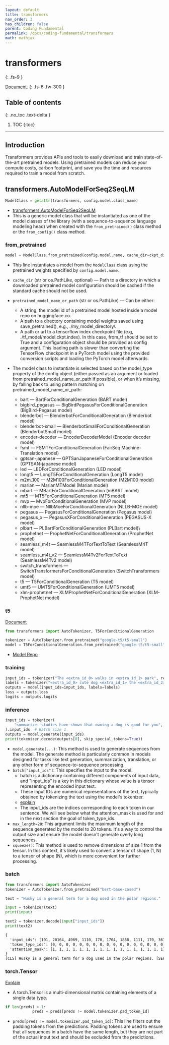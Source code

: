 ```yaml
---
layout: default
title: transformers
nav_order: 3
has_children: false
parent: Coding Fundamental
permalink: /docs/coding-fundamental/transformers
math: mathjax
---
```


# transformers
{: .fs-9 }

[Document](https://huggingface.co/docs/transformers/index).
{: .fs-6 .fw-300 }

## Table of contents
{: .no_toc .text-delta }

1. TOC
{:toc}

---

## Introduction
Transformers provides APIs and tools to easily download and train state-of-the-art pretrained models. Using pretrained models can reduce your compute costs, carbon footprint, and save you the time and resources required to train a model from scratch. 

## transformers.AutoModelForSeq2SeqLM
<!-- [Problem of wandb in train.py](https://github.com/ultralytics/yolov5/issues/5772)   -->
```python
ModelClass = getattr(transformers, config.model.class_name)
```
* [transformers.AutoModelForSeq2SeqLM](https://huggingface.co/docs/transformers/v4.39.1/en/model_doc/auto#transformers.AutoModelForSeq2SeqLM)
* This is a generic model class that will be instantiated as one of the model classes of the library (with a sequence-to-sequence language modeling head) when created with the `from_pretrained()` class method or the `from_config()` class method.

### from_pretrained
```python
model = ModelClass.from_pretrained(config.model.name, cache_dir=ckpt_dir())
```
* This line instantiates a model from the `ModelClass` class using the pretrained weights specified by `config.model.name`.
* `cache_dir` (str or os.PathLike, optional) — Path to a directory in which a downloaded pretrained model configuration should be cached if the standard cache should not be used.
* `pretrained_model_name_or_path` (str or os.PathLike) — Can be either:
  * A string, the model id of a pretrained model hosted inside a model repo on huggingface.co.
  * A path to a directory containing model weights saved using save_pretrained(), e.g., ./my_model_directory/.
  * A path or url to a tensorflow index checkpoint file (e.g, ./tf_model/model.ckpt.index). In this case, from_tf should be set to True and a configuration object should be provided as config argument. This loading path is slower than converting the TensorFlow checkpoint in a PyTorch model using the provided conversion scripts and loading the PyTorch model afterwards.

* The model class to instantiate is selected based on the model_type property of the config object (either passed as an argument or loaded from pretrained_model_name_or_path if possible), or when it’s missing, by falling back to using pattern matching on pretrained_model_name_or_path:
  * bart — BartForConditionalGeneration (BART model)
  * bigbird_pegasus — BigBirdPegasusForConditionalGeneration (BigBird-Pegasus model)
  * blenderbot — BlenderbotForConditionalGeneration (Blenderbot model)
  * blenderbot-small — BlenderbotSmallForConditionalGeneration (BlenderbotSmall model)
  * encoder-decoder — EncoderDecoderModel (Encoder decoder model)
  * fsmt — FSMTForConditionalGeneration (FairSeq Machine-Translation model)
  * gptsan-japanese — GPTSanJapaneseForConditionalGeneration (GPTSAN-japanese model)
  * led — LEDForConditionalGeneration (LED model)
  * longt5 — LongT5ForConditionalGeneration (LongT5 model)
  * m2m_100 — M2M100ForConditionalGeneration (M2M100 model) 
  * marian — MarianMTModel (Marian model)
  * mbart — MBartForConditionalGeneration (mBART model)
  * mt5 — MT5ForConditionalGeneration (MT5 model)
  * mvp — MvpForConditionalGeneration (MVP model)
  * nllb-moe — NllbMoeForConditionalGeneration (NLLB-MOE model)
  * pegasus — PegasusForConditionalGeneration (Pegasus model)
  * pegasus_x — PegasusXForConditionalGeneration (PEGASUS-X model)
  * plbart — PLBartForConditionalGeneration (PLBart model)\
  * prophetnet — ProphetNetForConditionalGeneration (ProphetNet model)
  * seamless_m4t — SeamlessM4TForTextToText (SeamlessM4T model)
  * seamless_m4t_v2 — SeamlessM4Tv2ForTextToText (SeamlessM4Tv2 model)
  * switch_transformers — SwitchTransformersForConditionalGeneration (SwitchTransformers model)
  * t5 — T5ForConditionalGeneration (T5 model)
  * umt5 — UMT5ForConditionalGeneration (UMT5 model)
  * xlm-prophetnet — XLMProphetNetForConditionalGeneration (XLM-ProphetNet model)


### t5
[Document](https://huggingface.co/docs/transformers/v4.39.1/en/model_doc/t5#transformers.T5ForConditionalGeneration)

```python
from transformers import AutoTokenizer, T5ForConditionalGeneration

tokenizer = AutoTokenizer.from_pretrained("google-t5/t5-small")
model = T5ForConditionalGeneration.from_pretrained("google-t5/t5-small")#This model is loaded from huggingface
```
* [Model Repo](https://huggingface.co/google/t5-small-ssm-nq)


### training
```python
input_ids = tokenizer("The <extra_id_0> walks in <extra_id_1> park", return_tensors="pt").input_ids
labels = tokenizer("<extra_id_0> cute dog <extra_id_1> the <extra_id_2>", return_tensors="pt").input_ids
outputs = model(input_ids=input_ids, labels=labels)
loss = outputs.loss
logits = outputs.logits
```
### inference
```python
input_ids = tokenizer(
    "summarize: studies have shown that owning a dog is good for you", return_tensors="pt"
).input_ids  # Batch size 1
outputs = model.generate(input_ids)
print(tokenizer.decode(outputs[0], skip_special_tokens=True))
```

* `model.generate(...)`: This method is used to generate sequences from the model. The generate method is particularly common in models designed for tasks like text generation, summarization, translation, or any other form of sequence-to-sequence processing.
* `batch["input_ids"]`: This specifies the input to the model. 
  * batch is a dictionary containing different components of input data, and "input_ids" is a key in this dictionary whose value is a tensor representing the encoded input text.
  * These input IDs are numerical representations of the text, typically obtained by tokenizing the text using the model's tokenizer.
  * [explain](https://huggingface.co/transformers/v3.0.2/preprocessing.html)
  * The input_ids are the indices corresponding to each token in our sentence. We will see below what the attention_mask is used for and in the next section the goal of token_type_ids.
* `max_length=20`: This argument limits the maximum length of the sequence generated by the model to 20 tokens. It's a way to control the output size and ensure the model doesn't generate overly long sequences.
* `squeeze()`: This method is used to remove dimensions of size 1 from the tensor. In this context, it's likely used to convert a tensor of shape (1, N) to a tensor of shape (N), which is more convenient for further processing.

### batch
```python
from transformers import AutoTokenizer
tokenizer = AutoTokenizer.from_pretrained("bert-base-cased")

text = "Husky is a general term for a dog used in the polar regions."

input = tokenizer(text)
print(input)

text2 = tokenizer.decode(input["input_ids"])
print(text2)
```
```cmd
{
  'input_ids': [101, 20164, 4969, 1110, 170, 1704, 1858, 1111, 170, 3676, 1215, 1107, 1103, 15281, 4001, 119, 102], 
  'token_type_ids': [0, 0, 0, 0, 0, 0, 0, 0, 0, 0, 0, 0, 0, 0, 0, 0, 0], 
  'attention_mask': [1, 1, 1, 1, 1, 1, 1, 1, 1, 1, 1, 1, 1, 1, 1, 1, 1]
}
[CLS] Husky is a general term for a dog used in the polar regions. [SEP]
```

### torch.Tensor
[Explain](https://pytorch.org/docs/stable/tensors.html)
* A torch.Tensor is a multi-dimensional matrix containing elements of a single data type.
```python
if len(preds) > 1:
            preds = preds[preds != model.tokenizer.pad_token_id]
```
* `preds[preds != model.tokenizer.pad_token_id]`: This line filters out the padding tokens from the predictions. Padding tokens are used to ensure that all sequences in a batch have the same length, but they are not part of the actual input text and should be excluded from the predictions.